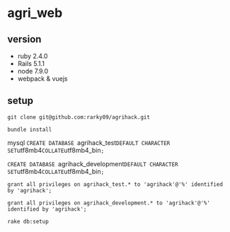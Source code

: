 # agri_web
## version
- ruby 2.4.0
- Rails 5.1.1
- node 7.9.0
- webpack & vuejs
## setup
`git clone git@github.com:rarky09/agrihack.git`

`bundle install`

mysql
`CREATE DATABASE `agrihack_test` DEFAULT CHARACTER SET `utf8mb4` COLLATE `utf8mb4_bin`;`

`CREATE DATABASE `agrihack_development` DEFAULT CHARACTER SET `utf8mb4` COLLATE `utf8mb4_bin`;`

`grant all privileges on agrihack_test.* to 'agrihack'@'%' identified by 'agrihack';`

`grant all privileges on agrihack_development.* to 'agrihack'@'%' identified by 'agrihack';`

`rake db:setup`